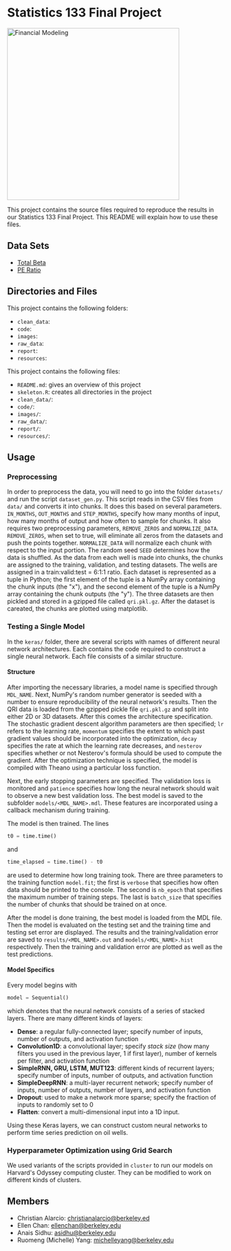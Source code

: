 # Statistics 133 Final Project

<img src="http://www.hpcwire.com/wp-content/uploads/2011/02/financialmodeling.jpg" alt="Financial Modeling" height="400"/>

This project contains the source files required to reproduce the results in our Statistics 133 Final Project. This README will explain how to use these files.

## Data Sets

- [Total Beta](http://people.stern.nyu.edu/adamodar/New_Home_Page/datafile/totalbeta.html/)
- [PE Ratio](http://people.stern.nyu.edu/adamodar/New_Home_Page/datafile/pedata.html/)

## Directories and Files

This project contains the following folders:
- `clean_data`:
- `code`:
- `images`:
- `raw_data`:
- `report`:
- `resources`:

This project contains the following files:
- `README.md`: gives an overview of this project
- `skeleton.R`: creates all directories in the project
- `clean_data/`:
- `code/`:
- `images/`:
- `raw_data/`:
- `report/`:
- `resources/`:

## Usage

### Preprocessing

In order to preprocess the data, you will need to go into the folder `datasets/` and run the script `dataset_gen.py`. This script reads in the CSV files from `data/` and converts it into chunks. It does this based on several parameters. `IN_MONTHS`, `OUT_MONTHS` and `STEP_MONTHS`, specify how many months of input, how many months of output and how often to sample for chunks. It also requires two preprocessing parameters, `REMOVE_ZEROS` and `NORMALIZE_DATA`. `REMOVE_ZEROS`, when set to true, will eliminate all zeros from the datasets and push the points together. `NORMALIZE_DATA` will normalize each chunk with respect to the input portion. The random seed `SEED` determines how the data is shuffled. As the data from each well is made into chunks, the chunks are assigned to the training, validation, and testing datasets. The wells are assigned in a train:valid:test = 6:1:1 ratio. Each dataset is represented as a tuple in Python; the first element of the tuple is a NumPy array containing the chunk inputs (the "x"), and the second element of the tuple is a NumPy array containing the chunk outputs (the "y"). The three datasets are then pickled and stored in a gzipped file called `qri.pkl.gz`. After the dataset is careated, the chunks are plotted using matplotlib.

### Testing a Single Model
In the `keras/` folder, there are several scripts with names of different neural network architectures. Each contains the code required to construct a single neural network. Each file consists of a similar structure.

#### Structure

After importing the necessary libraries, a model name is specified through `MDL_NAME`. Next, NumPy's random number generator is seeded with a number to ensure reproducibility of the neural network's results. Then the QRI data is loaded from the gzipped pickle file `qri.pkl.gz` and split into either 2D or 3D datasets. After this comes the architecture specification. The stochastic gradient descent algorithm parameters are then specified; `lr` refers to the learning rate, `momentum` specifies the extent to which past gradient values should be incorporated into the optimization, `decay` specifies the rate at which the learning rate decreases, and `nesterov` specifies whether or not Nesterov's formula should be used to compute the gradient. After the optimization technique is specified, the model is compiled with Theano using a particular loss function.

Next, the early stopping parameters are specified. The validation loss is monitored and `patience` specifies how long the neural network should wait to observe a new best validation loss. The best model is saved to the subfolder `models/<MDL_NAME>.mdl`. These features are incorporated using a callback mechanism during training.

The model is then trained. The lines
```python
t0 = time.time()
```
and
```python 
time_elapsed = time.time() - t0
```
are used to determine how long training took. There are three parameters to the training function `model.fit`; the first is `verbose` that specifies how often data should be printed to the console. The second is `nb_epoch` that specifies the maximum number of training steps. The last is `batch_size` that specifies the number of chunks that should be trained on at once.

After the model is done training, the best model is loaded from the MDL file. Then the model is evaluated on the testing set and the training time and testing set error are displayed. The results and the training/validation error are saved to `results/<MDL_NAME>.out` and `models/<MDL_NAME>.hist` respectively. Then the training and validation error are plotted as well as the test predictions.

#### Model Specifics

Every model begins with 
```python
model = Sequential()
```
which denotes that the neural network consists of a series of stacked layers. There are many different kinds of layers:
- **Dense**: a regular fully-connected layer; specify number of inputs, number of outputs, and activation function
- **Convolution1D**: a convolutional layer; specify *stack size* (how many filters you used in the previous layer, 1 if first layer), number of kernels per filter, and activation function
- **SimpleRNN, GRU, LSTM, MUT123**: different kinds of recurrent layers; specify number of inputs, number of outputs, and activation function
- **SimpleDeepRNN**: a multi-layer recurrent network; specify number of inputs, number of outputs, number of layers, and activation function
- **Dropout**: used to make a network more sparse; specify the fraction of inputs to randomly set to 0
- **Flatten**: convert a multi-dimensional input into a 1D input.

Using these Keras layers, we can construct custom neural networks to perform time series prediction on oil wells.

### Hyperparameter Optimization using Grid Search

We used variants of the scripts provided in `cluster` to run our models on Harvard's Odyssey computing cluster. They can be modified to work on different kinds of clusters.

## Members
- Christian Alarcio: <christianalarcio@berkeley.ed>
- Ellen Chan: <ellenchan@berkeley.edu>
- Anais Sidhu: <asidhu@berkeley.edu>
- Ruomeng (Michelle) Yang: <michelleyang@berkeley.edu>